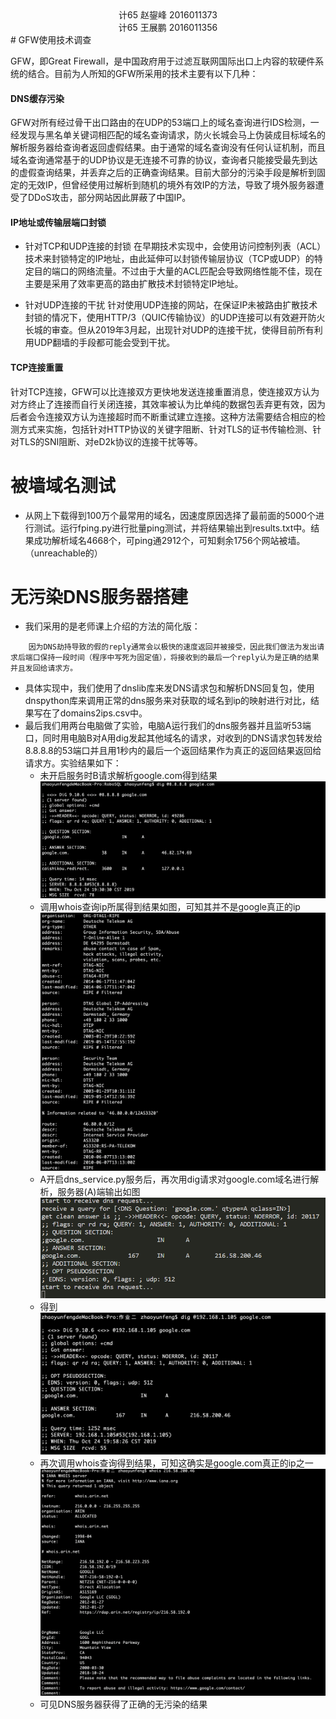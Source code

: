 <center>计65 赵鋆峰 2016011373</center>
<center>计65 王展鹏 2016011356</center>
#  GFW使用技术调查

GFW，即Great Firewall，是中国政府用于过滤互联网国际出口上内容的软硬件系统的结合。目前为人所知的GFW所采用的技术主要有以下几种：

#### DNS缓存污染

GFW对所有经过骨干出口路由的在UDP的53端口上的域名查询进行IDS检测，一经发现与黑名单关键词相匹配的域名查询请求，防火长城会马上伪装成目标域名的解析服务器给查询者返回虚假结果。由于通常的域名查询没有任何认证机制，而且域名查询通常基于的UDP协议是无连接不可靠的协议，查询者只能接受最先到达的虚假查询结果，并丢弃之后的正确查询结果。目前大部分的污染手段是解析到固定的无效IP，但曾经使用过解析到随机的境外有效IP的方法，导致了境外服务器遭受了DDoS攻击，部分网站因此屏蔽了中国IP。

#### IP地址或传输层端口封锁

- 针对TCP和UDP连接的封锁
    在早期技术实现中，会使用访问控制列表（ACL）技术来封锁特定的IP地址，由此延伸可以封锁传输层协议（TCP或UDP）的特定目的端口的网络流量。不过由于大量的ACL匹配会导致网络性能不佳，现在主要是采用了效率更高的路由扩散技术封锁特定IP地址。

- 针对UDP连接的干扰
  针对使用UDP连接的网站，在保证IP未被路由扩散技术封锁的情况下，使用HTTP/3（QUIC传输协议）的UDP连接可以有效避开防火长城的审查。但从2019年3月起，出现针对UDP的连接干扰，使得目前所有利用UDP翻墙的手段都可能会受到干扰。

#### TCP连接重置

针对TCP连接，GFW可以比连接双方更快地发送连接重置消息，使连接双方认为对方终止了连接而自行关闭连接，其效率被认为比单纯的数据包丢弃更有效，因为后者会令连接双方认为连接超时而不断重试建立连接。这种方法需要结合相应的检测方式来实施，包括针对HTTP协议的关键字阻断、针对TLS的证书传输检测、针对TLS的SNI阻断、对eD2k协议的连接干扰等等。

# 被墙域名测试

- 从网上下载得到100万个最常用的域名，因速度原因选择了最前面的5000个进行测试。运行fping.py进行批量ping测试，并将结果输出到results.txt中。结果成功解析域名4668个，可ping通2912个，可知剩余1756个网站被墙。（unreachable的）

# 无污染DNS服务器搭建

- 我们采用的是老师课上介绍的方法的简化版：
~~~
	因为DNS劫持导致的假的reply通常会以极快的速度返回并被接受，因此我们做法为发出请求后端口保持一段时间（程序中写死为固定值），将接收到的最后一个reply认为是正确的结果并且发回给请求方。
~~~

- 具体实现中，我们使用了dnslib库来发DNS请求包和解析DNS回复包，使用dnspython库来调用正常的dns服务来对获取的域名到ip的映射进行对比，结果写在了domains2ips.csv中。
- 最后我们用两台电脑做了实验，电脑A运行我们的dns服务器并且监听53端口，同时用电脑B对A用dig发起其他域名的请求，对收到的DNS请求包转发给8.8.8.8的53端口并且用1秒内的最后一个返回结果作为真正的返回结果返回给请求方。实验结果如下：
  - 未开启服务时B请求解析google.com得到结果![dig_1](dig_1.png)
  - 调用whois查询ip所属得到结果如图，可知其并不是google真正的ip![whois_1](whois_1.png)
  - A开启dns_service.py服务后，再次用dig请求对google.com域名进行解析，服务器(A)端输出如图![server](server.png)
  - 得到![dig_2](dig_2.png)
  - 再次调用whois查询得到结果，可知这确实是google.com真正的ip之一![whois_2](whois_2.png)
  - 可见DNS服务器获得了正确的无污染的结果